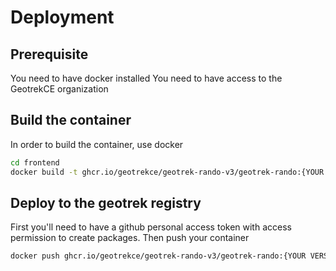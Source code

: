 # Deployment

## Prerequisite

You need to have docker installed
You need to have access to the GeotrekCE organization

## Build the container

In order to build the container, use docker

```bash
cd frontend
docker build -t ghcr.io/geotrekce/geotrek-rando-v3/geotrek-rando:{YOUR VERSION} .
```

## Deploy to the geotrek registry

First you'll need to have a github personal access token with access permission to create packages.
Then push your container

```bash
docker push ghcr.io/geotrekce/geotrek-rando-v3/geotrek-rando:{YOUR VERSION}
```
